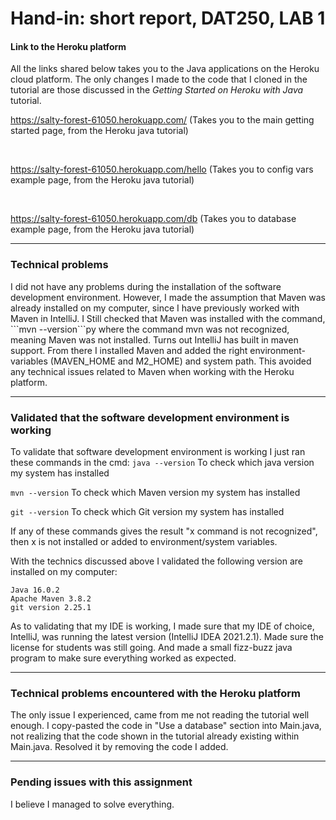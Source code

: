 <h1> Hand-in: short report, DAT250, LAB 1 </h1>

<h4> Link to the Heroku platform</h4>

All the links shared below takes you to the Java applications on the Heroku cloud platform. The only changes I made to the code that I cloned in the tutorial are those discussed in the _Getting Started on Heroku with Java_ tutorial.

https://salty-forest-61050.herokuapp.com/ (Takes you to the main getting started page, from the Heroku java tutorial)


<br>


https://salty-forest-61050.herokuapp.com/hello  (Takes you to config vars example page, from the Heroku java tutorial)

<br>

https://salty-forest-61050.herokuapp.com/db (Takes you to database example page, from the Heroku java tutorial)

---

<h3> Technical problems </h3>
I did not have any problems during the installation of the software development environment. However, I made the assumption that Maven was already installed on my computer, since I have previously worked with Maven in IntelliJ. I Still checked that Maven was installed with the command, 
```mvn --version```py 
where the command mvn was not recognized, meaning Maven was not installed. Turns out IntelliJ has built in maven support. From there I installed Maven and added the right environment-variables (MAVEN_HOME and M2_HOME) and system path. This avoided any technical issues related to Maven when working with the Heroku platform.

---

<h3> Validated that the software development environment is working </h3>

To validate that software development environment is working I just ran these commands in the cmd:
```java --version```
To check which java version my system has installed

```mvn --version```
To check which Maven version my system has installed

```git --version```
To check which Git version my system has installed

If any of these commands gives the result "x command is not recognized", then x is not installed or added to environment/system variables.

With the technics discussed above I validated the following version are installed on my computer:

```
Java 16.0.2
Apache Maven 3.8.2
git version 2.25.1
```

As to validating that my IDE is working, I made sure that my IDE of choice, IntelliJ, was running the latest version (IntelliJ IDEA 2021.2.1). Made sure the license for students was still going. And made a small fizz-buzz java program to make sure everything worked as expected.


---

<h3> Technical problems encountered with the Heroku platform </h3>

The only issue I experienced, came from me not reading the tutorial well enough. I copy-pasted the code in "Use a database" section into Main.java, not realizing that the code shown in the tutorial already existing within Main.java. Resolved it by removing the code I added.

---

<h3>  Pending issues with this assignment  </h3>

I believe I managed to solve everything.

